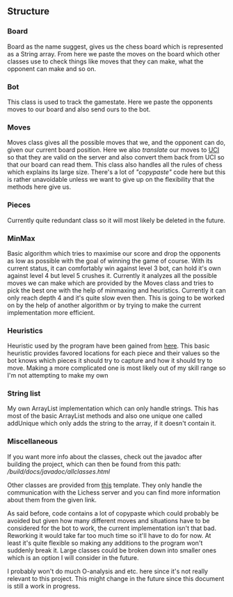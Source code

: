 ## Structure

### Board

Board as the name suggest, gives us the chess board which is represented as a String array. From here we paste the moves on the board which other classes use to check things like moves that they can make, what the opponent can make and so on.

### Bot

This class is used to track the gamestate. Here we paste the opponents moves to our board and also send ours to the bot.

### Moves

Moves class gives all the possible moves that we, and the opponent can do, given our current board position. Here we also *translate* our moves to [UCI](https://en.wikipedia.org/wiki/Universal_Chess_Interface) so that they are valid on the server and also convert them back from UCI so that our board can read them.
This class also handles all the rules of chess which explains its large size. There's a lot of *"copypaste"* code here but this is rather unavoidable unless we want to give up on the flexibility that the methods here give us.

### Pieces

Currently quite redundant class so it will most likely be deleted in the future.

### MinMax

Basic algorithm which tries to maximise our score and drop the opponents as low as possible with the goal of winning the game of course. With its current status, it can comfortably win against level 3 bot, can hold it's own against level 4 but level 5 crushes it.
Currently it analyzes all the possible moves we can make which are provided by the Moves class and tries to pick the best one with the help of minmaxing and heuristics. Currently it can only reach depth 4 and it's quite slow even then. This is going to be worked on by the help of another algorithm or by trying to make the current implementation more efficient.

### Heuristics

Heuristic used by the program have been gained from [here](https://www.chessprogramming.org/Simplified_Evaluation_Function). This basic heuristic provides favored locations for each piece and their values so the bot knows which pieces it should try to capture and how it should try to move. Making a more complicated one is most likely out of my skill range so I'm not attempting to make my own

### String list

My own ArrayList implementation which can only handle strings. This has most of the basic ArrayList methods and also one unique one called addUnique which only adds the string to the array, if it doesn't contain it.

### Miscellaneous

If you want more info about the classes, check out the javadoc after building the project, which can then be found from this path: */build/docs/javadoc/allclasses.html*

Other classes are provided from [this](https://github.com/TiraLabra/chess) template. They only handle the communication with the Lichess server and you can find more information about them from the given link.

As said before, code contains a lot of copypaste which could probably be avoided but given how many different moves and situations have to be considered for the bot to work, the current implementation isn't that bad. Reworking it would take far too much time so it'll have to do for now. At least it's quite flexible so making any additions to the program won't suddenly break it. Large classes could be broken down into smaller ones which is an option I will consider in the future.

I probably won't do much O-analysis and etc. here since it's not really relevant to this project. This might change in the future since this document is still a work in progress.
